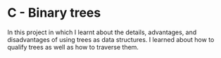 # C - Binary trees

In this project in which I learnt about the details, advantages,
and disadvantages of using trees as data structures. I learned about how to
qualify trees as well as how to traverse them.
